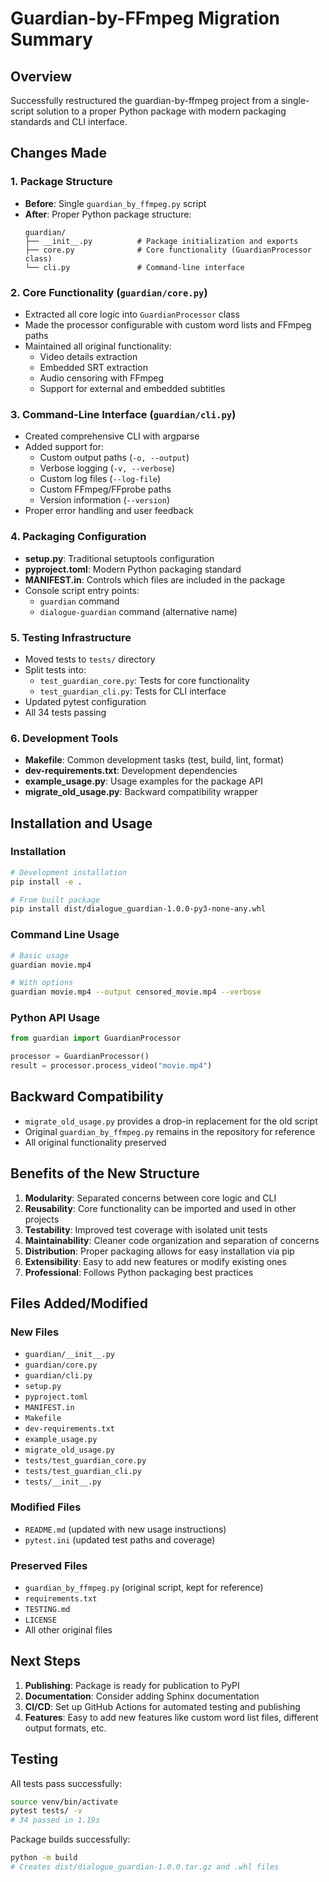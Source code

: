 # Guardian-by-FFmpeg Migration Summary

## Overview

Successfully restructured the guardian-by-ffmpeg project from a single-script solution to a proper Python package with modern packaging standards and CLI interface.

## Changes Made

### 1. Package Structure
- **Before**: Single `guardian_by_ffmpeg.py` script
- **After**: Proper Python package structure:
  ```
  guardian/
  ├── __init__.py          # Package initialization and exports
  ├── core.py              # Core functionality (GuardianProcessor class)
  └── cli.py               # Command-line interface
  ```

### 2. Core Functionality (`guardian/core.py`)
- Extracted all core logic into `GuardianProcessor` class
- Made the processor configurable with custom word lists and FFmpeg paths
- Maintained all original functionality:
  - Video details extraction
  - Embedded SRT extraction
  - Audio censoring with FFmpeg
  - Support for external and embedded subtitles

### 3. Command-Line Interface (`guardian/cli.py`)
- Created comprehensive CLI with argparse
- Added support for:
  - Custom output paths (`-o, --output`)
  - Verbose logging (`-v, --verbose`)
  - Custom log files (`--log-file`)
  - Custom FFmpeg/FFprobe paths
  - Version information (`--version`)
- Proper error handling and user feedback

### 4. Packaging Configuration
- **setup.py**: Traditional setuptools configuration
- **pyproject.toml**: Modern Python packaging standard
- **MANIFEST.in**: Controls which files are included in the package
- Console script entry points:
  - `guardian` command
  - `dialogue-guardian` command (alternative name)

### 5. Testing Infrastructure
- Moved tests to `tests/` directory
- Split tests into:
  - `test_guardian_core.py`: Tests for core functionality
  - `test_guardian_cli.py`: Tests for CLI interface
- Updated pytest configuration
- All 34 tests passing

### 6. Development Tools
- **Makefile**: Common development tasks (test, build, lint, format)
- **dev-requirements.txt**: Development dependencies
- **example_usage.py**: Usage examples for the package API
- **migrate_old_usage.py**: Backward compatibility wrapper

## Installation and Usage

### Installation
```bash
# Development installation
pip install -e .

# From built package
pip install dist/dialogue_guardian-1.0.0-py3-none-any.whl
```

### Command Line Usage
```bash
# Basic usage
guardian movie.mp4

# With options
guardian movie.mp4 --output censored_movie.mp4 --verbose
```

### Python API Usage
```python
from guardian import GuardianProcessor

processor = GuardianProcessor()
result = processor.process_video("movie.mp4")
```

## Backward Compatibility

- `migrate_old_usage.py` provides a drop-in replacement for the old script
- Original `guardian_by_ffmpeg.py` remains in the repository for reference
- All original functionality preserved

## Benefits of the New Structure

1. **Modularity**: Separated concerns between core logic and CLI
2. **Reusability**: Core functionality can be imported and used in other projects
3. **Testability**: Improved test coverage with isolated unit tests
4. **Maintainability**: Cleaner code organization and separation of concerns
5. **Distribution**: Proper packaging allows for easy installation via pip
6. **Extensibility**: Easy to add new features or modify existing ones
7. **Professional**: Follows Python packaging best practices

## Files Added/Modified

### New Files
- `guardian/__init__.py`
- `guardian/core.py`
- `guardian/cli.py`
- `setup.py`
- `pyproject.toml`
- `MANIFEST.in`
- `Makefile`
- `dev-requirements.txt`
- `example_usage.py`
- `migrate_old_usage.py`
- `tests/test_guardian_core.py`
- `tests/test_guardian_cli.py`
- `tests/__init__.py`

### Modified Files
- `README.md` (updated with new usage instructions)
- `pytest.ini` (updated test paths and coverage)

### Preserved Files
- `guardian_by_ffmpeg.py` (original script, kept for reference)
- `requirements.txt`
- `TESTING.md`
- `LICENSE`
- All other original files

## Next Steps

1. **Publishing**: Package is ready for publication to PyPI
2. **Documentation**: Consider adding Sphinx documentation
3. **CI/CD**: Set up GitHub Actions for automated testing and publishing
4. **Features**: Easy to add new features like custom word list files, different output formats, etc.

## Testing

All tests pass successfully:
```bash
source venv/bin/activate
pytest tests/ -v
# 34 passed in 1.19s
```

Package builds successfully:
```bash
python -m build
# Creates dist/dialogue_guardian-1.0.0.tar.gz and .whl files
```